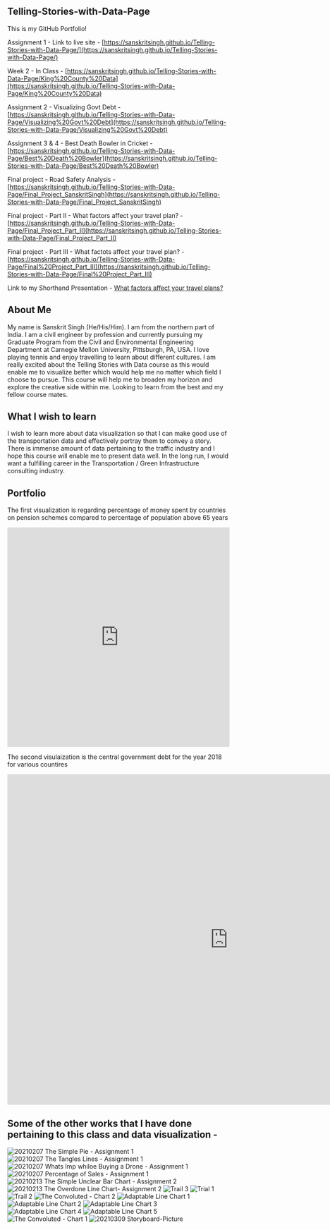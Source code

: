 ## Telling-Stories-with-Data-Page

This is my GitHub Portfolio!

Assignment 1 - Link to live site - [https://sanskritsingh.github.io/Telling-Stories-with-Data-Page/](https://sanskritsingh.github.io/Telling-Stories-with-Data-Page/)

Week 2 - In Class - [https://sanskritsingh.github.io/Telling-Stories-with-Data-Page/King%20County%20Data](https://sanskritsingh.github.io/Telling-Stories-with-Data-Page/King%20County%20Data)

Assignment 2 - Visualizing Govt Debt - [https://sanskritsingh.github.io/Telling-Stories-with-Data-Page/Visualizing%20Govt%20Debt](https://sanskritsingh.github.io/Telling-Stories-with-Data-Page/Visualizing%20Govt%20Debt)

Assignment 3 & 4 - Best Death Bowler in Cricket - [https://sanskritsingh.github.io/Telling-Stories-with-Data-Page/Best%20Death%20Bowler](https://sanskritsingh.github.io/Telling-Stories-with-Data-Page/Best%20Death%20Bowler)

Final project - Road Safety Analysis - [https://sanskritsingh.github.io/Telling-Stories-with-Data-Page/Final_Project_SanskritSingh](https://sanskritsingh.github.io/Telling-Stories-with-Data-Page/Final_Project_SanskritSingh)

Final project - Part II - What factors affect your travel plan? - [https://sanskritsingh.github.io/Telling-Stories-with-Data-Page/Final_Project_Part_II](https://sanskritsingh.github.io/Telling-Stories-with-Data-Page/Final_Project_Part_II)

Final project - Part III - What factots affect your travel plan? - [https://sanskritsingh.github.io/Telling-Stories-with-Data-Page/Final%20Project_Part_III](https://sanskritsingh.github.io/Telling-Stories-with-Data-Page/Final%20Project_Part_III)

Link to my Shorthand Presentation - [What factors affect your travel plans?](https://carnegiemellon.shorthandstories.com/what-factors-affect-travel-plan/index.html)


## About Me

My name is Sanskrit Singh (He/His/Him). I am from the northern part of India. I am a civil engineer by profession and currently pursuing my Graduate Program from the Civil and Environmental Engineering Department at Carnegie Mellon University, Pittsburgh, PA, USA. I love playing tennis and enjoy travelling to learn about different cultures. I am really excited about the Telling Stories with Data course as this would enable me to visualize better which would help me no matter which field I choose to pursue. This course will help me to broaden my horizon and explore the creative side within me. Looking to learn from the best and my fellow course mates. 

## What I wish to learn

I wish to learn more about data visualization so that I can make good use of the transportation data and effectively portray them to convey a story. There is immense amount of data pertaining to the traffic industry and I hope this course will enable me to present data well. In the long run, I would want a fulfilling career in the Transportation / Green Infrastructure consulting industry.

## Portfolio

The first visualization is regarding percentage of money spent by countries on pension schemes compared to percentage of population above 65 years

<iframe title="Brazil's golden oldie blowout" aria-label="chart" id="datawrapper-chart-bi5le" src="https://datawrapper.dwcdn.net/bi5le/1/" scrolling="no" frameborder="0" style="width: 0; min-width: 100% !important; border: none;" height="498"></iframe><script type="text/javascript">!function(){"use strict";window.addEventListener("message",(function(a){if(void 0!==a.data["datawrapper-height"])for(var e in a.data["datawrapper-height"]){var t=document.getElementById("datawrapper-chart-"+e)||document.querySelector("iframe[src*='"+e+"']");t&&(t.style.height=a.data["datawrapper-height"][e]+"px")}}))}();
</script>

The second visulaization is the central government debt for the year 2018 for various countires

<iframe src="https://data.oecd.org/chart/6gMT" width="1000" height="750" style="border: 0" mozallowfullscreen="true" webkitallowfullscreen="true" allowfullscreen="true"><a href="https://data.oecd.org/chart/6gMT" target="_blank">OECD Chart: General government debt, Total, % of GDP, Annual, 2018</a></iframe>


## Some of the other works that I have done pertaining to this class and data visualization - 

![20210207 The Simple Pie - Assignment 1](https://user-images.githubusercontent.com/78463682/107310652-d3538880-6a5a-11eb-9642-7a56569ab945.png)
![20210207 The Tangles Lines - Assignment 1](https://user-images.githubusercontent.com/78463682/107310654-d3ec1f00-6a5a-11eb-9977-aa51f2c0cb09.jpg)
![20210207 Whats Imp whiloe Buying a Drone - Assignment 1](https://user-images.githubusercontent.com/78463682/107310656-d484b580-6a5a-11eb-8e07-c3432c1cab60.jpg)
![20210207 Percentage of Sales - Assignment 1](https://user-images.githubusercontent.com/78463682/107310657-d51d4c00-6a5a-11eb-9a44-c258b50a3d65.jpg)
![20210213 The Simple Unclear Bar Chart - Assignment 2](https://user-images.githubusercontent.com/78463682/108584766-e0e9f780-7311-11eb-8cd8-5519f8222579.png)
![20210213 The Overdone Line Chart- Assignment 2](https://user-images.githubusercontent.com/78463682/108584769-e5aeab80-7311-11eb-9b49-00e240cbb2fd.png)
![Trail 3](https://user-images.githubusercontent.com/78463682/108585678-a1bea500-7317-11eb-91b0-a33f80f34958.jpg)
![Trial 1](https://user-images.githubusercontent.com/78463682/108585681-a3886880-7317-11eb-8376-42c1ef4e4b24.jpg)
![Trail 2](https://user-images.githubusercontent.com/78463682/108585683-a420ff00-7317-11eb-8d2a-9c372584e4ca.jpg)
![The Convoluted - Chart 2](https://user-images.githubusercontent.com/78463682/108619732-b7ee6300-73f4-11eb-81e5-ea3b66c7b12a.jpg)
![Adaptable Line Chart 1](https://user-images.githubusercontent.com/78463682/108619734-b91f9000-73f4-11eb-84ac-6f5b6248418a.jpg)
![Adaptable Line Chart 2](https://user-images.githubusercontent.com/78463682/108619735-ba50bd00-73f4-11eb-87cf-b4e74662fd8d.jpg)
![Adaptable Line Chart 3](https://user-images.githubusercontent.com/78463682/108619736-bae95380-73f4-11eb-9bfa-0b4836207fe1.jpg)
![Adaptable Line Chart 4](https://user-images.githubusercontent.com/78463682/108619737-bc1a8080-73f4-11eb-8456-661a4ef7042a.jpg)
![Adaptable Line Chart 5](https://user-images.githubusercontent.com/78463682/108619738-bcb31700-73f4-11eb-9bbb-a0d1e3dc7863.jpg)
![The Convoluted - Chart 1](https://user-images.githubusercontent.com/78463682/108619740-bde44400-73f4-11eb-85d4-db49083ab728.jpg)
![20210309 Storyboard-Picture](https://user-images.githubusercontent.com/78463682/111280812-a3c40d00-8612-11eb-8c46-d9f4618d36d1.png)

